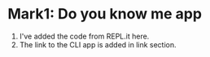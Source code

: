 # Mark1: Do you know me app

1. I've added the code from REPL.it here.
2. The link to the CLI app is added in link section.
